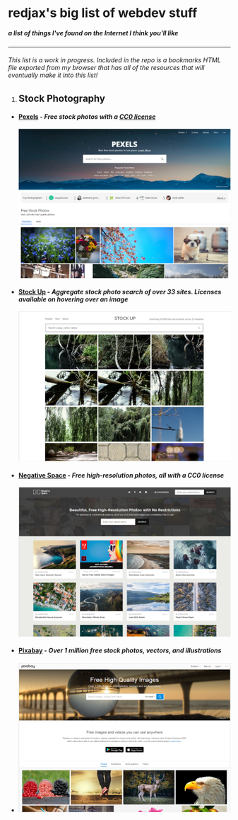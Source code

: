 **redjax's big list of webdev stuff**
=================================

##### *a list of things I've found on the Internet I think you'll like*

---

###### *This list is a work in progress. Included in the repo is a bookmarks HTML file exported from my browser that has all of the resources that will eventually make it into this list!*



 1. ## Stock Photography

 - #### [Pexels](https://www.pexels.com) - *Free stock photos with a [CC0 license](https://www.pexels.com/photo-license/)*

   ![Pexels](images/pexels.png)

 - #### [Stock Up](https://www.sitebuilderreport.com/stock-up) - *Aggregate stock photo search of over 33 sites. Licenses available on hovering over an image*

   ![Pexels](images/stockup.png)

- #### [Negative Space](https://negativespace.co) - *Free high-resolution photos, all with a CC0 license*

  ![Negative Space](images/negativespace.png)

- #### [Pixabay](http://www.pixabay.com) - *Over 1 million free stock photos, vectors, and illustrations*

- #### ![Pixabay](images/pixabay.png)
